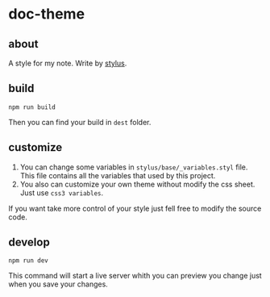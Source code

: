 # doc-theme

## about  

A style for my note. Write by [stylus](http://stylus-lang.com/).

## build

```
npm run build
```

Then you can find your build in `dest` folder.

## customize

1. You can change some variables in `stylus/base/_variables.styl` file. This file contains all the variables that used by this project.
2. You also can customize your own theme without modify the css sheet. Just use `css3 variables`.
   
If you want take more control of your style just fell free to modify the source code.

## develop

```
npm run dev
```

This command will start a live server whith you can preview you change just when you save your changes.
